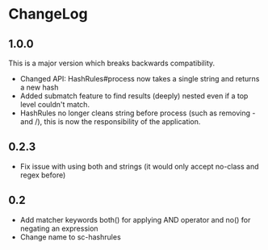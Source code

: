 
# ChangeLog

## 1.0.0

This is a major version which breaks backwards compatibility.

* Changed API: HashRules#process now takes a single string and returns a new hash
* Added submatch feature to find results (deeply) nested even if a top level couldn't match.
* HashRules no longer cleans string before process (such as removing - and /), this is now the responsibility of the application.

## 0.2.3

* Fix issue with using both and strings (it would only accept no-class and regex before)

## 0.2

* Add matcher keywords both() for applying AND operator and no() for negating an expression
* Change name to sc-hashrules
